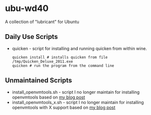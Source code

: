 # ubu-wd40 #

A collection of "lubricant" for Ubuntu

## Daily Use Scripts ##

*   quicken - script for installing and running quicken from within wine.

        quicken install # installs quicken from file /tmp/Quicken_Deluxe_2011.exe
        quicken # run the program from the command line

## Unmaintained Scripts ##
*   install_openvmtools.sh - script I no longer maintain for installing openvmtools based on [my blog post](http://cccarey.wordpress.com/howtos/howto-install-vmware-tools-on-ubuntu-810-intrepid/)
*   install_openvmtools_x.sh - script I no longer maintain for installing openvmtools with X support based on [my blog post](http://cccarey.wordpress.com/howtos/howto-install-vmware-tools-on-ubuntu-810-intrepid/)

